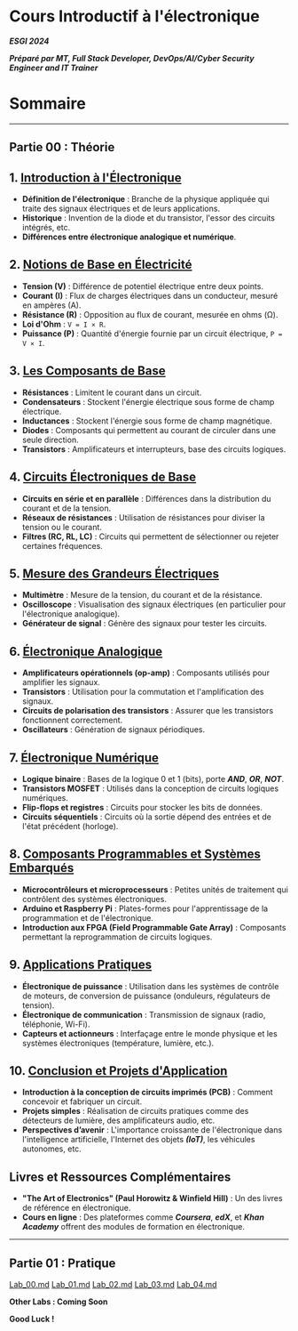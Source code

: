# Cours Introductif à l'électronique

***ESGI 2024***

***Préparé par MT, Full Stack Developer, DevOps/AI/Cyber Security Engineer and IT Trainer*** 

# Sommaire

---

## Partie 00 : Théorie

## 1. [Introduction à l'Électronique](./THEORY/PART_00.md)

- **Définition de l'électronique** : Branche de la physique appliquée qui traite des signaux électriques et de leurs applications.
- **Historique** : Invention de la diode et du transistor, l'essor des circuits intégrés, etc.
- **Différences entre électronique analogique et numérique**.

## 2. [Notions de Base en Électricité](./THEORY/PART_01.md)

- **Tension (V)** : Différence de potentiel électrique entre deux points.
- **Courant (I)** : Flux de charges électriques dans un conducteur, mesuré en ampères (A).
- **Résistance (R)** : Opposition au flux de courant, mesurée en ohms (Ω).
- **Loi d'Ohm** : `V = I × R`.
- **Puissance (P)** : Quantité d'énergie fournie par un circuit électrique, `P = V × I`.

## 3. [Les Composants de Base](./THEORY/PART_02.md)

- **Résistances** : Limitent le courant dans un circuit.
- **Condensateurs** : Stockent l'énergie électrique sous forme de champ électrique.
- **Inductances** : Stockent l'énergie sous forme de champ magnétique.
- **Diodes** : Composants qui permettent au courant de circuler dans une seule direction.
- **Transistors** : Amplificateurs et interrupteurs, base des circuits logiques.

## 4. [Circuits Électroniques de Base](./THEORY/PART_03.md)

- **Circuits en série et en parallèle** : Différences dans la distribution du courant et de la tension.
- **Réseaux de résistances** : Utilisation de résistances pour diviser la tension ou le courant.
- **Filtres (RC, RL, LC)** : Circuits qui permettent de sélectionner ou rejeter certaines fréquences.

## 5. [Mesure des Grandeurs Électriques](./THEORY/PART_04.md)

- **Multimètre** : Mesure de la tension, du courant et de la résistance.
- **Oscilloscope** : Visualisation des signaux électriques (en particulier pour l'électronique analogique).
- **Générateur de signal** : Génère des signaux pour tester les circuits.

## 6. [Électronique Analogique](./THEORY/PART_05.md)

- **Amplificateurs opérationnels (op-amp)** : Composants utilisés pour amplifier les signaux.
- **Transistors** : Utilisation pour la commutation et l'amplification des signaux.
- **Circuits de polarisation des transistors** : Assurer que les transistors fonctionnent correctement.
- **Oscillateurs** : Génération de signaux périodiques.

## 7. [Électronique Numérique](./THEORY/PART_06.md)

- **Logique binaire** : Bases de la logique 0 et 1 (bits), porte ***AND***, ***OR***, ***NOT***.
- **Transistors MOSFET** : Utilisés dans la conception de circuits logiques numériques.
- **Flip-flops et registres** : Circuits pour stocker les bits de données.
- **Circuits séquentiels** : Circuits où la sortie dépend des entrées et de l'état précédent (horloge).

## 8. [Composants Programmables et Systèmes Embarqués](./THEORY/PART_07.md)

- **Microcontrôleurs et microprocesseurs** : Petites unités de traitement qui contrôlent des systèmes électroniques.
- **Arduino et Raspberry Pi** : Plates-formes pour l'apprentissage de la programmation et de l'électronique.
- **Introduction aux FPGA (Field Programmable Gate Array)** : Composants permettant la reprogrammation de circuits logiques.

## 9. [Applications Pratiques](./THEORY/PART_08.md)

- **Électronique de puissance** : Utilisation dans les systèmes de contrôle de moteurs, de conversion de puissance (onduleurs, régulateurs de tension).
- **Électronique de communication** : Transmission de signaux (radio, téléphonie, Wi-Fi).
- **Capteurs et actionneurs** : Interfaçage entre le monde physique et les systèmes électroniques (température, lumière, etc.).

## 10. [Conclusion et Projets d'Application](./THEORY/PART_09.md)

- **Introduction à la conception de circuits imprimés (PCB)** : Comment concevoir et fabriquer un circuit.
- **Projets simples** : Réalisation de circuits pratiques comme des détecteurs de lumière, des amplificateurs audio, etc.
- **Perspectives d’avenir** : L'importance croissante de l'électronique dans l'intelligence artificielle, l'Internet des objets ***(IoT)***, les véhicules autonomes, etc.

## Livres et Ressources Complémentaires

- **"The Art of Electronics" (Paul Horowitz & Winfield Hill)** : Un des livres de référence en électronique.
- **Cours en ligne** : Des plateformes comme ***Coursera***, ***edX***, et ***Khan Academy*** offrent des modules de formation en électronique.

---

## Partie 01 : Pratique

[Lab_00.md]()
[Lab_01.md]()
[Lab_02.md]()
[Lab_03.md]()
[Lab_04.md]()

**Other Labs : Coming Soon**

**Good Luck !**